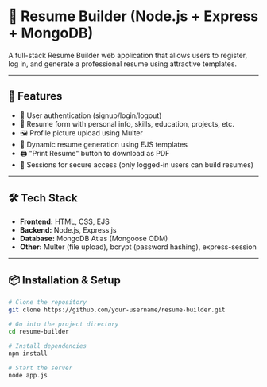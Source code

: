# 📝 Resume Builder (Node.js + Express + MongoDB)

A full-stack Resume Builder web application that allows users to register, log in, and generate a professional resume using attractive templates.

---

## 🚀 Features

- 👤 User authentication (signup/login/logout)
- 📄 Resume form with personal info, skills, education, projects, etc.
- 🖼️ Profile picture upload using Multer
- 🧠 Dynamic resume generation using EJS templates
- 🖨️ "Print Resume" button to download as PDF
- 🔐 Sessions for secure access (only logged-in users can build resumes)

---

## 🛠️ Tech Stack

- **Frontend:** HTML, CSS, EJS
- **Backend:** Node.js, Express.js
- **Database:** MongoDB Atlas (Mongoose ODM)
- **Other:** Multer (file upload), bcrypt (password hashing), express-session

---

## 📦 Installation & Setup

```bash
# Clone the repository
git clone https://github.com/your-username/resume-builder.git

# Go into the project directory
cd resume-builder

# Install dependencies
npm install

# Start the server
node app.js
